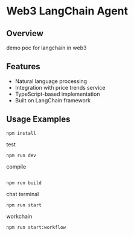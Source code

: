 # Web3 LangChain Agent

## Overview

demo poc for langchain in web3

## Features

- Natural language processing
- Integration with price trends service
- TypeScript-based implementation
- Built on LangChain framework

## Usage Examples

```
npm install
```

test

```
npm run dev
```

compile

```

npm run build

```

chat terminal

```
npm run start
```

workchain

```
npm run start:workflow
```